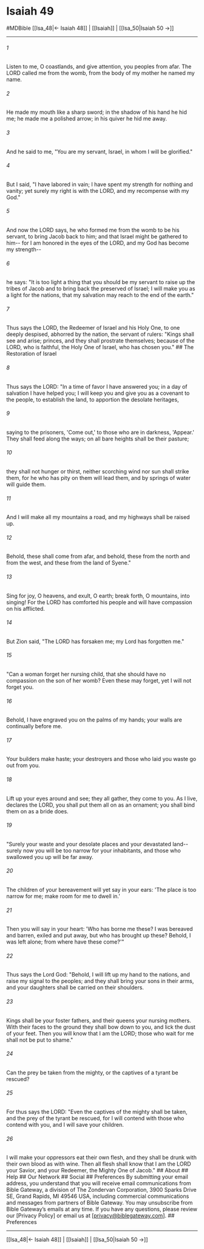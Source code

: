 # Isaiah 49
#MDBible
[[Isa_48|← Isaiah 48]] | [[Isaiah]] | [[Isa_50|Isaiah 50 →]]

***






###### 1 


Listen to me, O coastlands, and give attention, you peoples from afar. The LORD called me from the womb, from the body of my mother he named my name. 





###### 2 


He made my mouth like a sharp sword; in the shadow of his hand he hid me; he made me a polished arrow; in his quiver he hid me away. 





###### 3 


And he said to me, "You are my servant, Israel, in whom I will be glorified." 





###### 4 


But I said, "I have labored in vain; I have spent my strength for nothing and vanity; yet surely my right is with the LORD, and my recompense with my God." 





###### 5 


And now the LORD says, he who formed me from the womb to be his servant, to bring Jacob back to him; and that Israel might be gathered to him-- for I am honored in the eyes of the LORD, and my God has become my strength-- 





###### 6 


he says: "It is too light a thing that you should be my servant to raise up the tribes of Jacob and to bring back the preserved of Israel; I will make you as a light for the nations, that my salvation may reach to the end of the earth." 





###### 7 


Thus says the LORD, the Redeemer of Israel and his Holy One, to one deeply despised, abhorred by the nation, the servant of rulers: "Kings shall see and arise; princes, and they shall prostrate themselves; because of the LORD, who is faithful, the Holy One of Israel, who has chosen you." ## The Restoration of Israel 





###### 8 


Thus says the LORD: "In a time of favor I have answered you; in a day of salvation I have helped you; I will keep you and give you as a covenant to the people, to establish the land, to apportion the desolate heritages, 





###### 9 


saying to the prisoners, 'Come out,' to those who are in darkness, 'Appear.' They shall feed along the ways; on all bare heights shall be their pasture; 





###### 10 


they shall not hunger or thirst, neither scorching wind nor sun shall strike them, for he who has pity on them will lead them, and by springs of water will guide them. 





###### 11 


And I will make all my mountains a road, and my highways shall be raised up. 





###### 12 


Behold, these shall come from afar, and behold, these from the north and from the west, and these from the land of Syene." 





###### 13 


Sing for joy, O heavens, and exult, O earth; break forth, O mountains, into singing! For the LORD has comforted his people and will have compassion on his afflicted. 





###### 14 


But Zion said, "The LORD has forsaken me; my Lord has forgotten me." 





###### 15 


"Can a woman forget her nursing child, that she should have no compassion on the son of her womb? Even these may forget, yet I will not forget you. 





###### 16 


Behold, I have engraved you on the palms of my hands; your walls are continually before me. 





###### 17 


Your builders make haste; your destroyers and those who laid you waste go out from you. 





###### 18 


Lift up your eyes around and see; they all gather, they come to you. As I live, declares the LORD, you shall put them all on as an ornament; you shall bind them on as a bride does. 





###### 19 


"Surely your waste and your desolate places and your devastated land-- surely now you will be too narrow for your inhabitants, and those who swallowed you up will be far away. 





###### 20 


The children of your bereavement will yet say in your ears: 'The place is too narrow for me; make room for me to dwell in.' 





###### 21 


Then you will say in your heart: 'Who has borne me these? I was bereaved and barren, exiled and put away, but who has brought up these? Behold, I was left alone; from where have these come?'" 





###### 22 


Thus says the Lord God: "Behold, I will lift up my hand to the nations, and raise my signal to the peoples; and they shall bring your sons in their arms, and your daughters shall be carried on their shoulders. 





###### 23 


Kings shall be your foster fathers, and their queens your nursing mothers. With their faces to the ground they shall bow down to you, and lick the dust of your feet. Then you will know that I am the LORD; those who wait for me shall not be put to shame." 





###### 24 


Can the prey be taken from the mighty, or the captives of a tyrant be rescued? 





###### 25 


For thus says the LORD: "Even the captives of the mighty shall be taken, and the prey of the tyrant be rescued, for I will contend with those who contend with you, and I will save your children. 





###### 26 


I will make your oppressors eat their own flesh, and they shall be drunk with their own blood as with wine. Then all flesh shall know that I am the LORD your Savior, and your Redeemer, the Mighty One of Jacob." ## About ## Help ## Our Network ## Social ## Preferences By submitting your email address, you understand that you will receive email communications from Bible Gateway, a division of The Zondervan Corporation, 3900 Sparks Drive SE, Grand Rapids, MI 49546 USA, including commercial communications and messages from partners of Bible Gateway. You may unsubscribe from Bible Gateway&rsquo;s emails at any time. If you have any questions, please review our [Privacy Policy] or email us at [privacy@biblegateway.com]. ## Preferences

***

[[Isa_48|← Isaiah 48]] | [[Isaiah]] | [[Isa_50|Isaiah 50 →]]
